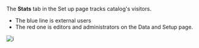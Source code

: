 The **Stats** tab in the Set up page tracks catalog's visitors.

- The blue line is external users
- The red one is editors and administrators on the Data and Setup page.

![i](assets/setup/stats.png)
